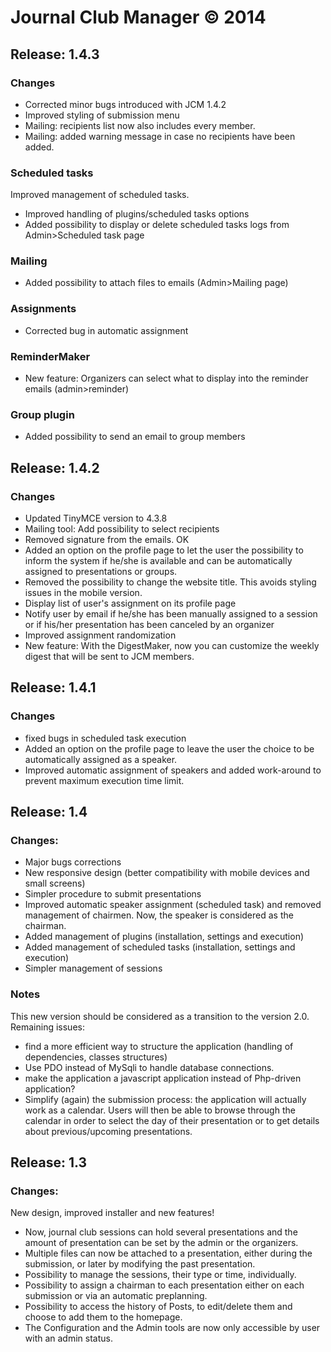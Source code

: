 # Journal Club Manager &copy; 2014

## Release: 1.4.3
### Changes
- Corrected minor bugs introduced with JCM 1.4.2
- Improved styling of submission menu
- Mailing: recipients list now also includes every member.
- Mailing: added warning message in case no recipients have been added.

### Scheduled tasks
Improved management of scheduled tasks.
- Improved handling of plugins/scheduled tasks options
- Added possibility to display or delete scheduled tasks logs from Admin>Scheduled task page

### Mailing
- Added possibility to attach files to emails (Admin>Mailing page)

### Assignments
- Corrected bug in automatic assignment

### ReminderMaker
- New feature: Organizers can select what to display into the reminder emails (admin>reminder)

### Group plugin
- Added possibility to send an email to group members

## Release: 1.4.2
### Changes
- Updated TinyMCE version to 4.3.8
- Mailing tool: Add possibility to select recipients
- Removed signature from the emails. OK
- Added an option on the profile page to let the user the possibility to inform the system if he/she is available
 and can be automatically assigned to presentations or groups.
- Removed the possibility to change the website title. This avoids styling issues in the mobile version.
- Display list of user's assignment on its profile page
- Notify user by email if he/she has been manually assigned to a session or if his/her presentation has been canceled
 by an organizer
- Improved assignment randomization
- New feature: With the DigestMaker, now you can customize the weekly digest that will be sent to JCM members.

## Release: 1.4.1
### Changes
- fixed bugs in scheduled task execution
- Added an option on the profile page to leave the user the choice to be automatically assigned as a speaker.
- Improved automatic assignment of speakers and added work-around to prevent maximum execution time limit.

## Release: 1.4
### Changes:
- Major bugs corrections
- New responsive design (better compatibility with mobile devices and small screens)
- Simpler procedure to submit presentations
- Improved automatic speaker assignment (scheduled task) and removed management of chairmen. Now, the speaker is considered as the chairman.
- Added management of plugins (installation, settings and execution)
- Added management of scheduled tasks (installation, settings and execution)
- Simpler management of sessions

### Notes
This new version should be considered as a transition to the version 2.0.
Remaining issues:
- find a more efficient way to structure the application (handling of dependencies, classes structures)
- Use PDO instead of MySqli to handle database connections.
- make the application a javascript application instead of Php-driven application?
- Simplify (again) the submission process: the application will actually work as a calendar. Users will then be able to browse through the calendar in order to select the day of their
presentation or to get details about previous/upcoming presentations.

## Release: 1.3
### Changes:
New design, improved installer and new features!
- Now, journal club sessions can hold several presentations and the amount of presentation can be set by the admin or the organizers.
- Multiple files can now be attached to a presentation, either during the submission, or later by modifying the past presentation.
- Possibility to manage the sessions, their type or time, individually.
- Possibility to assign a chairman to each presentation either on each submission or via an automatic preplanning.
- Possibility to access the history of Posts, to edit/delete them and choose to add them to the homepage.
- The Configuration and the Admin tools are now only accessible by user with an admin status.
